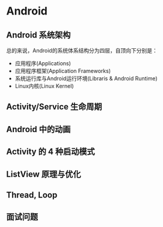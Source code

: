 # Android

## Android 系统架构

总的来说，Android的系统体系结构分为四层，自顶向下分别是：

+ 应用程序(Applications)
+ 应用程序框架(Application Frameworks)
+ 系统运行库与Android运行环境(Libraris & Android Runtime)
+ Linux内核(Linux Kernel)

## Activity/Service 生命周期

## Android 中的动画

## Activity 的 4 种启动模式

## ListView 原理与优化

## Thread, Loop

## 面试问题
